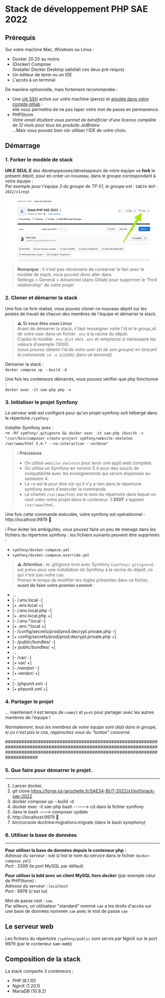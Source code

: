 Stack de développement PHP SAE 2022
===================================

Prérequis
---------

Sur votre machine Mac, Windows ou Linux :

- Docker 20.20 au moins
- (Docker) Compose  
  (Installer Docker Desktop satisfait ces deux pré-requis)
- Un éditeur de texte ou un IDE
- L'accès à un terminal

De manière optionnelle, mais fortement recommandée :

- Une [clé SSH](https://forge.iut-larochelle.fr/help/ssh/index#generate-an-ssh-key-pair) active sur votre machine
  (perso) et [ajoutée dans votre compte gitlab](https://forge.iut-larochelle.fr/help/ssh/index#add-an-ssh-key-to-your-gitlab-account) :  
  elle vous permettra de ne pas taper votre mot de passe en permanence.
- PHPStorm  
  _Votre email étudiant vous permet de bénéficier d'une licence complète de 12 mois pour tous les produits JetBrains_  
  ...Mais vous pouvez bien sûr utiliser l'IDE de votre choix.

Démarrage
---------

### 1. Forker le modèle de stack

**UN.E SEUL.E** des développeuses/développeurs de votre équipe va **fork** le présent dépôt, pour en créer un nouveau, 
dans le groupe correspondant à votre équipe :  
_Par exemple pour l'équipe 3 du groupe de TP X1, le groupe est :_ `SAE34-BUT-2022/x1/eq3`

![img_fork.png](img_fork.png)

> **Remarque** : il n'est pas nécessaire de conserver le lien avec le modèle de stack, vous pouvez donc aller dans  
> Settings > General > Advanced (dans Gitlab) pour supprimer le "Fork relationship" de votre projet

### 2. Cloner et démarrer la stack

Une fois ce fork réalisé, vous pouvez cloner ce nouveau dépôt sur les postes de travail de chacun des membres de 
l'équipe et démarrer la stack.

> ⚠️ **Si vous êtes sous Linux**  
> Avant de démarrer la stack, il faut renseigner votre l'id et le group_id de votre user dans un fichier `.env` à la racine du dépôt.  
> Copiez le modèle `.env.dist` vers `.env` et remplacez si nécessaire les valeurs d'exemple (1000).  
> _(vous pouvez obtenir l'id de votre user (et de son groupe) en lançant la commande `id -u ${USER}` dans un terminal)_

Démarrer la stack :  
`docker compose up --build -d`

Une fois les conteneurs démarrés, vous pouvez vérifier que php fonctionne :  
`docker exec -it sae-php php -v`

### 3. Initialiser le projet Symfony

Le serveur web est configuré pour qu'un projet symfony soit hébergé dans le répertoire `/symfony`  

Installer Symfony avec :  
`rm -Rf symfony/.gitignore && docker exec -it sae-php /bin/sh -c "/usr/bin/composer create-project symfony/website-skeleton /var/www/html 5.4.* --no-interaction --verbose"`  

> ℹ️ **Précisions**
> - On utilise `website-skeleton` pour avoir une appli web complète.  
> - On utilise un Symfony en version 5.4 pour des soucis de compatibilité avec les enseignements qui seront dispensés au semestre 4.  
> - Le `rm` est là pour être sûr qu'il n'y a rien dans le répertoire symfony avant d'exécuter la commande.  
> - Le chemin `/var/www/html` est le nom du répertoire dans lequel on veut créer notre projet _dans le conteneur_. Il **DOIT** s'appeler `/var/www/html`.

Une fois cette commande exécutée, votre symfony est opérationnel :  
http://localhost:9979 🎉

ℹ️ Pour éviter les ambiguïtés, vous pouvez faire un peu de ménage dans les fichiers du répertoire symfony : 
les fichiers suivants peuvent être supprimés :
- `symfony/docker-compose.yml`
- `symfony/docker-compose.override.yml`

> ⚠️ **Attention** : 
> le .gitignore livré avec Symfony (`symfony/.gitignore`) est prévu pour une installation de Symfony
à la racine du dépôt, ce qui n'est pas notre cas.  
> Prenez le temps de modifier les règles présentes dans ce fichier, **avant de faire votre premier commit** :
- ...
- [- /.env.local -]
- [+ .env.local +]
- [- /.env.local.php -]
- [+ .env.local.php +]
- [- /.env.*.local -]
- [+ .env.*.local +]
- [- /config/secrets/prod/prod.decrypt.private.php -]
- [+ config/secrets/prod/prod.decrypt.private.php +]
- [- /public/bundles/ -]
- [+ public/bundles/ +]
- ...
- [- /var/ -]
- [+ var/ +]
- [- /vendor/ -]
- [+ vendor/ +]
- ...
- [- /phpunit.xml -]
- [+ phpunit.xml +]

### 4. Partager le projet

... maintenant il est temps de `commit` et `push` pour partager avec les autres membres de l'équipe !

_Normalement, tous les membres de votre équipe sont déjà dans le groupe, si ça n'est pas le cas, 
rapprochez vous du "tonton" concerné._


####################################################################################################################################################################################

### 5. Que faire pour démarrer le projet.
-----------------------------

 1) Lancer docker,
 2) git clone https://forge.iut-larochelle.fr/SAE34-BUT-2022/x1/eq1/stack-sae-2022
 3) docker compose up --build -d
 4) docker exec -it sae-php bash  -----> cd dans le fichier symfony
 5) dans le bash ---> composer update
 6) http://localhost:9979 🎉
 7)  bin/console doctrine:migrations:migrate (dans le bash symphony)


### 6. Utiliser la base de données
-----------------------------

**Pour utiliser la base de données depuis le conteneur php :**  
_Adresse du serveur_ : `bdd` (c'est le nom du service dans le fichier `docker-compose.yml`)  
_Port_ : 3306 (le port MySQL par défaut)

**Pour utiliser la bdd avec un client MySQL _hors docker_** (par exemple celui de PHPStorm) :  
_Adresse du serveur_ : `localhost`  
_Port_ : 9978 (c'est lui)

Mot de passe root : `sae`.  
Par ailleurs, un utilisateur "standard" nommé `sae` a les droits d'accès sur une base de données nommée `sae`
avec le mot de passe `sae`

Le serveur web
--------------

Les fichiers du répertoire `/symfony/public` sont servis par NginX sur le port 9979 (par le conteneur sae-web)

Composition de la stack
-----------------------

La stack comporte 3 conteneurs :
- PHP (8.1.10)
- NginX (1.20.1)
- MariaDB (10.9.2)
